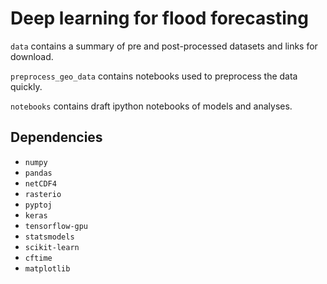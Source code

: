 # Deep learning for flood forecasting

`data` contains a summary of pre and post-processed datasets and links for download.

`preprocess_geo_data` contains notebooks used to preprocess the data quickly.

`notebooks` contains draft ipython notebooks of models and analyses.

## Dependencies

* `numpy`
* `pandas`
* `netCDF4`
* `rasterio`
* `pyptoj`
* `keras`
* `tensorflow-gpu`
* `statsmodels`
* `scikit-learn`
* `cftime`
* `matplotlib`
